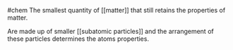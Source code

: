 #chem 
The smallest quantity of [[matter]] that still retains the properties of matter.

Are made up of smaller [[subatomic particles]] and the arrangement of these particles determines the atoms properties. 